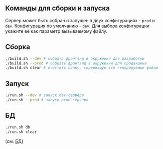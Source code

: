 ## Команды для сборки и запуска

Сервер может быть собран и запущен в двух конфигурациях - `prod` и `dev`.
Конфигурация по умолчанию - `dev`.
Для выбора конфигурации укажите её как параметр вызываемому файлу.

## Сборка

```bash
./build.sh --dev # собрать фронтэнд в окружении для разработки
./build.sh --prod # собрать фронтэнд в окружении для продакшена
./build.sh clear # очистить папку, содержащую все генерируемые файлы
```

## Запуск

```bash
./run.sh --dev # запуск dev-сервера
./run.sh --prod # запуск prod-сервера
```

## БД

```bash
./run.sh db
./run.sh clear
```
(см. [БД](db.md))
